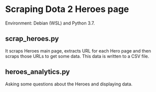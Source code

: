 # Scraping Dota 2 Heroes page

Environment: Debian (WSL) and Python 3.7.

## scrap_heroes.py

It scraps Heroes main page, extracts URL for each Hero page and then scraps those URLs to get some data. This data is written to a CSV file.

## heroes_analytics.py

Asking some questions about the Heroes and displaying data.
